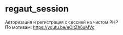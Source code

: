 # regaut_session <br>
Авторизация и регистрация с сессией на чистом PHP<br>
По мотивам: https://youtu.be/eCItZh6uMVc
